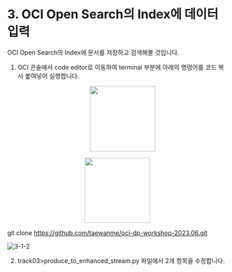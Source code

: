 # 3. OCI Open Search의 Index에 데이터 입력


OCI Open Search의 Index에 문서를 저장하고 검색해볼 것입니다. 
1. OCI 콘솔에서 code editor로 이동하여 terminal 부분에 아래의 명령어를 코드 복사 붙여넣어 실행합니다.

   <p align="center"><img src="https://github.com/oraclekr-data-platform/ODWS-S04-ADB-Data-Visualization/assets/150219167/b2223d47-e888-43ec-bfe2-9217c68f4076" height="150"></p>

 <p align="center"><img src="https://github.com/oraclekr-data-platform/ODWS-S04-ADB-Data-Visualization/assets/150219167/5fe79415-ab9a-4f91-8d7e-c5715db376a2" height="150"></p>

git clone https://github.com/taewanme/oci-dp-workshop-2023.06.git

![3-1-2](https://github.com/oraclekr-data-platform/ODWS-S04-ADB-Data-Visualization/assets/150219167/627e63a0-fca2-4652-819f-f84f39056d98)

2. track03>produce_to_enhanced_stream.py 파일에서 2개 항목을 수정합니다.
